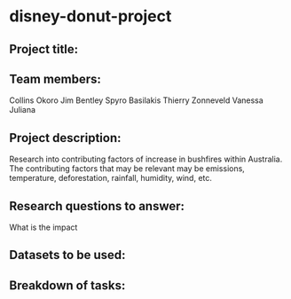 # disney-donut-project

## Project title:


## Team members:
Collins Okoro
Jim Bentley
Spyro Basilakis
Thierry Zonneveld
Vanessa Juliana

## Project description:	
Research into contributing factors of increase in bushfires within Australia. The contributing factors that may be relevant may be emissions, temperature, deforestation, rainfall, humidity, wind, etc.

## Research questions to answer:
What is the impact 


## Datasets to be used:



## Breakdown of tasks:

